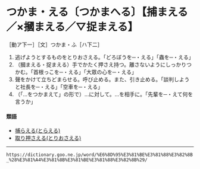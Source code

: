 # つかま・える〔つかまへる〕【捕まえる／×摑まえる／▽捉まえる】

［動ア下一］［文］つかま・ふ［ハ下二］
1.  逃げようとするものをとりおさえる。「どろぼうを─・える」「蟲を─・える」
2.  （摑まえる・捉まえる）手でかたく押さえ持つ。離さないようにしっかりつかむ。「首根っこを─・える」「大眾の心を─・える」
3.  聲をかけて立ちどまらせる。呼び止める。また、引き止める。「談判しようと社長を─・える」「空車を─・える」
4.  （「…をつかまえて」の形で）…に対して。…を相手に。「先輩を─・えて何を言うか」
    

#### 類語

-   [捕らえる(とらえる)](https://dictionary.goo.ne.jp/word/%E6%8D%95%E3%81%88%E3%82%8B/#jn-160699)
-   [取り押さえる(とりおさえる)](https://dictionary.goo.ne.jp/word/%E5%8F%96%E6%8A%BC%E3%81%88%E3%82%8B/#jn-161049)

---
`https://dictionary.goo.ne.jp/word/%E6%8D%95%E3%81%BE%E3%81%88%E3%82%8B_%28%E3%81%A4%E3%81%8B%E3%81%BE%E3%81%88%E3%82%8B%29/`